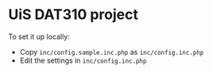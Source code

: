 UiS DAT310 project
==================

To set it up locally:

  * Copy `inc/config.sample.inc.php` as `inc/config.inc.php`
  * Edit the settings in `inc/config.inc.php`

